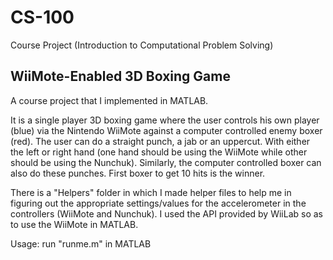 # CS-100
Course Project (Introduction to Computational Problem Solving)

## WiiMote-Enabled 3D Boxing Game
A course project that I implemented in MATLAB.

It is a single player 3D boxing game where the user controls his own player (blue) via the Nintendo WiiMote against a computer 
controlled enemy boxer (red). The user can do a straight punch, a jab or an uppercut. With either the left or right hand (one 
hand should be using the WiiMote while other should be using the Nunchuk). Similarly, the computer controlled boxer can 
also do these punches. First boxer to get 10 hits is the winner. 

There is a "Helpers" folder in which I made helper files to help me in figuring out the appropriate settings/values for the 
accelerometer in the controllers (WiiMote and Nunchuk). I used the API provided by WiiLab so as to use the WiiMote in MATLAB.

Usage: run "runme.m" in MATLAB

